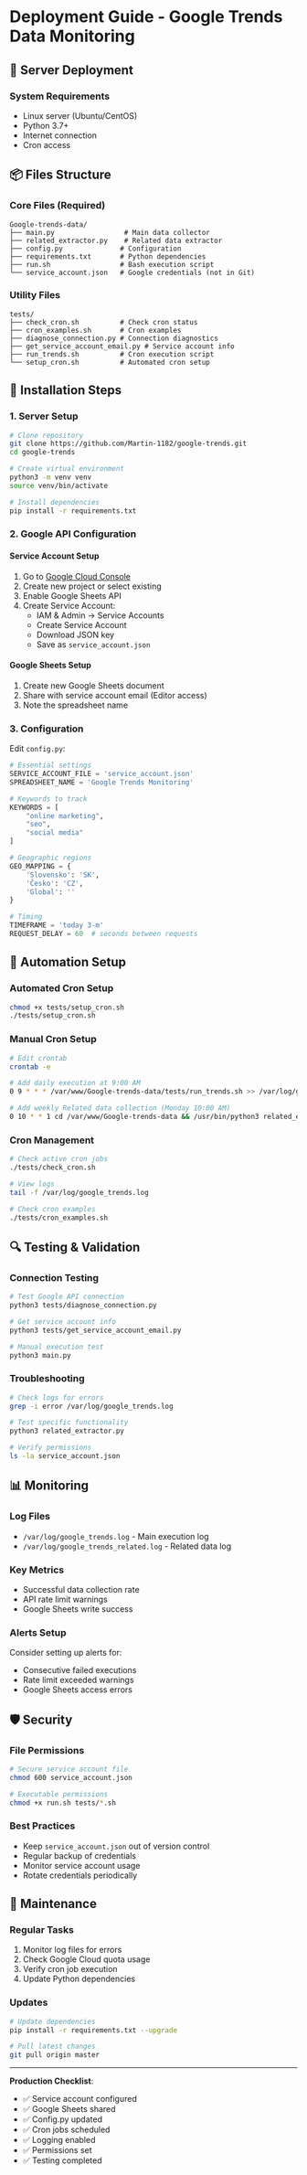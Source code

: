# Deployment Guide - Google Trends Data Monitoring

## 🚀 Server Deployment

### System Requirements
- Linux server (Ubuntu/CentOS)
- Python 3.7+
- Internet connection
- Cron access

## 📦 Files Structure

### Core Files (Required)
```
Google-trends-data/
├── main.py                 # Main data collector
├── related_extractor.py    # Related data extractor
├── config.py              # Configuration
├── requirements.txt       # Python dependencies
├── run.sh                 # Bash execution script
└── service_account.json   # Google credentials (not in Git)
```

### Utility Files
```
tests/
├── check_cron.sh          # Check cron status
├── cron_examples.sh       # Cron examples  
├── diagnose_connection.py # Connection diagnostics
├── get_service_account_email.py # Service account info
├── run_trends.sh          # Cron execution script
└── setup_cron.sh          # Automated cron setup
```

## 🔧 Installation Steps

### 1. Server Setup
```bash
# Clone repository
git clone https://github.com/Martin-1182/google-trends.git
cd google-trends

# Create virtual environment
python3 -m venv venv
source venv/bin/activate

# Install dependencies
pip install -r requirements.txt
```

### 2. Google API Configuration

#### Service Account Setup
1. Go to [Google Cloud Console](https://console.cloud.google.com/)
2. Create new project or select existing
3. Enable Google Sheets API
4. Create Service Account:
   - IAM & Admin → Service Accounts
   - Create Service Account
   - Download JSON key
   - Save as `service_account.json`

#### Google Sheets Setup
1. Create new Google Sheets document
2. Share with service account email (Editor access)
3. Note the spreadsheet name

### 3. Configuration
Edit `config.py`:
```python
# Essential settings
SERVICE_ACCOUNT_FILE = 'service_account.json'
SPREADSHEET_NAME = 'Google Trends Monitoring'

# Keywords to track
KEYWORDS = [
    "online marketing",
    "seo",
    "social media"
]

# Geographic regions
GEO_MAPPING = {
    'Slovensko': 'SK',
    'Česko': 'CZ',
    'Global': ''
}

# Timing
TIMEFRAME = 'today 3-m'
REQUEST_DELAY = 60  # seconds between requests
```

## 🤖 Automation Setup

### Automated Cron Setup
```bash
chmod +x tests/setup_cron.sh
./tests/setup_cron.sh
```

### Manual Cron Setup
```bash
# Edit crontab
crontab -e

# Add daily execution at 9:00 AM
0 9 * * * /var/www/Google-trends-data/tests/run_trends.sh >> /var/log/google_trends.log 2>&1

# Add weekly Related data collection (Monday 10:00 AM)
0 10 * * 1 cd /var/www/Google-trends-data && /usr/bin/python3 related_extractor.py >> /var/log/google_trends_related.log 2>&1
```

### Cron Management
```bash
# Check active cron jobs
./tests/check_cron.sh

# View logs
tail -f /var/log/google_trends.log

# Check cron examples
./tests/cron_examples.sh
```

## 🔍 Testing & Validation

### Connection Testing
```bash
# Test Google API connection
python3 tests/diagnose_connection.py

# Get service account info  
python3 tests/get_service_account_email.py

# Manual execution test
python3 main.py
```

### Troubleshooting
```bash
# Check logs for errors
grep -i error /var/log/google_trends.log

# Test specific functionality
python3 related_extractor.py

# Verify permissions
ls -la service_account.json
```

## 📊 Monitoring

### Log Files
- `/var/log/google_trends.log` - Main execution log
- `/var/log/google_trends_related.log` - Related data log

### Key Metrics
- Successful data collection rate
- API rate limit warnings
- Google Sheets write success

### Alerts Setup
Consider setting up alerts for:
- Consecutive failed executions
- Rate limit exceeded warnings
- Google Sheets access errors

## 🛡️ Security

### File Permissions
```bash
# Secure service account file
chmod 600 service_account.json

# Executable permissions
chmod +x run.sh tests/*.sh
```

### Best Practices
- Keep `service_account.json` out of version control
- Regular backup of credentials
- Monitor service account usage
- Rotate credentials periodically

## 🔧 Maintenance

### Regular Tasks
1. Monitor log files for errors
2. Check Google Cloud quota usage
3. Verify cron job execution
4. Update Python dependencies

### Updates
```bash
# Update dependencies
pip install -r requirements.txt --upgrade

# Pull latest changes
git pull origin master
```

---

**Production Checklist**:
- ✅ Service account configured
- ✅ Google Sheets shared
- ✅ Config.py updated
- ✅ Cron jobs scheduled
- ✅ Logging enabled
- ✅ Permissions set
- ✅ Testing completed
